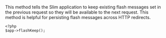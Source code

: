 This method tells the Slim application to keep existing flash messages set in the previous request so they will be
available to the next request. This method is helpful for persisting flash messages across HTTP redirects.

    <?php
    $app->flashKeep();
